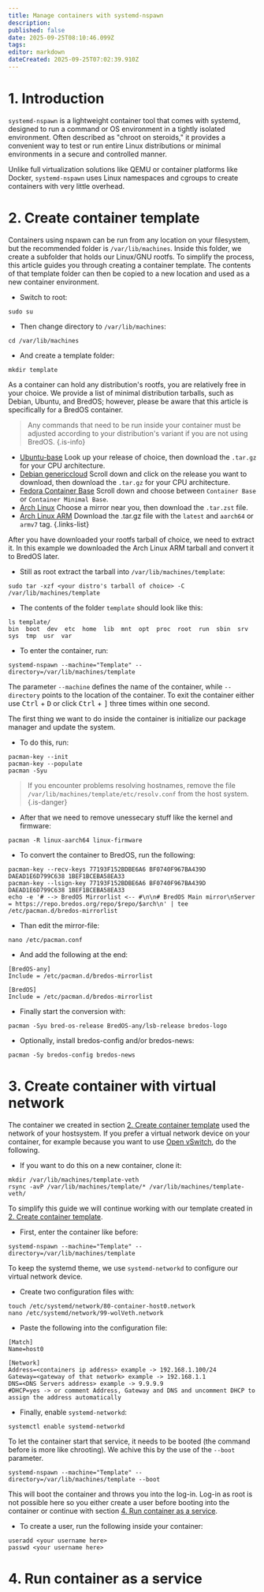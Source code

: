 ```yaml
---
title: Manage containers with systemd-nspawn
description: 
published: false
date: 2025-09-25T08:10:46.099Z
tags: 
editor: markdown
dateCreated: 2025-09-25T07:02:39.910Z
---
```


# 1. Introduction
`systemd-nspawn` is a lightweight container tool that comes with systemd, designed to run a command or OS environment in a tightly isolated environment. Often described as "chroot on steroids," it provides a convenient way to test or run entire Linux distributions or minimal environments in a secure and controlled manner.

Unlike full virtualization solutions like QEMU or container platforms like Docker, `systemd-nspawn` uses Linux namespaces and cgroups to create containers with very little overhead.

# 2. Create container template
Containers using nspawn can be run from any location on your filesystem, but the recommended folder is `/var/lib/machines`. Inside this folder, we create a subfolder that holds our Linux/GNU rootfs. To simplify the process, this article guides you through creating a container template. The contents of that template folder can then be copied to a new location and used as a new container environment.

- Switch to root:
```
sudo su
```

- Then change directory to `/var/lib/machines`:
```
cd /var/lib/machines
```

- And create a template folder:
```
mkdir template
```

As a container can hold any distribution's rootfs, you are relatively free in your choice. We provide a list of minimal distribution tarballs, such as Debian, Ubuntu, and BredOS; however, please be aware that this article is specifically for a BredOS container. 
> Any commands that need to be run inside your container must be adjusted according to your distribution's variant if you are not using BredOS.
{.is-info}


- [Ubuntu-base](https://cdimage.ubuntu.com/ubuntu-base/releases/) Look up your release of choice, then download the `.tar.gz` for your CPU architecture.
- [Debian genericcloud](https://cloud.debian.org/images/cloud/) Scroll down and click on the release you want to download, then download the `.tar.gz` for your CPU architecture.
- [Fedora Container Base](https://fedoraproject.org/misc#minimal) Scroll down and choose between `Container Base` or `Container Minimal Base`.
- [Arch Linux](https://archlinux.org/download/) Choose a mirror near you, then download the `.tar.zst` file.
- [Arch Linux ARM](https://archlinuxarm.org/os/) Download the .tar.gz file with the `latest` and `aarch64` or `armv7` tag.
{.links-list}

After you have downloaded your rootfs tarball of choice, we need to extract it. In this example we downloaded the Arch Linux ARM tarball and convert it to BredOS later.

- Still as root extract the tarball into `/var/lib/machines/template`:
```
sudo tar -xzf <your distro's tarball of choice> -C /var/lib/machines/template
```

- The contents of the folder `template` should look like this:
```
ls template/
bin  boot  dev  etc  home  lib  mnt  opt  proc  root  run  sbin  srv  sys  tmp  usr  var
```

- To enter the container, run:
```
systemd-nspawn --machine="Template" --directory=/var/lib/machines/template
```

The parameter `--machine` defines the name of the container, while `--directory` points to the location of the container. To exit the container either use <kbd>Ctrl</kbd> + <kbd>D</kbd> or click <kbd>Ctrl</kbd> + <kbd>]</kbd> three times within one second.

The first thing we want to do inside the container is initialize our package manager and update the system.
- To do this, run:
```
pacman-key --init
pacman-key --populate
pacman -Syu
```

> If you encounter problems resolving hostnames, remove the file `/var/lib/machines/template/etc/resolv.conf` from the host system.
{.is-danger}


- After that we need to remove unessecary stuff like the kernel and firmware:
```
pacman -R linux-aarch64 linux-firmware
```

- To convert the container to BredOS, run the following:
```
pacman-key --recv-keys 77193F152BDBE6A6 BF0740F967BA439D DAEAD1E6D799C638 1BEF1BCEBA58EA33
pacman-key --lsign-key 77193F152BDBE6A6 BF0740F967BA439D DAEAD1E6D799C638 1BEF1BCEBA58EA33
echo -e '# --> BredOS Mirrorlist <-- #\n\n# BredOS Main mirror\nServer = https://repo.bredos.org/repo/$repo/$arch\n' | tee /etc/pacman.d/bredos-mirrorlist
```

- Than edit the mirror-file:
```
nano /etc/pacman.conf
```

- And add the following at the end:
```
[BredOS-any]
Include = /etc/pacman.d/bredos-mirrorlist

[BredOS]
Include = /etc/pacman.d/bredos-mirrorlist
```

- Finally start the conversion with:
```
pacman -Syu bred-os-release BredOS-any/lsb-release bredos-logo
```

- Optionally, install bredos-config and/or bredos-news:
```
pacman -Sy bredos-config bredos-news
```

# 3. Create container with virtual network
The container we created in section [2. Create container template](#h-3-create-container-template) used the network of your hostsystem. If you prefer a virtual network device on your container, for example because you want to use [Open vSwitch](/en/how-to/open-vswitch), do the following.

- If you want to do this on a new container, clone it:
```
mkdir /var/lib/machines/template-veth
rsync -avP /var/lib/machines/template/* /var/lib/machines/template-veth/
```

To simplify this guide we will continue working with our template created in [2. Create container template](#h-3-create-container-template).

- First, enter the container like before:
```
systemd-nspawn --machine="Template" --directory=/var/lib/machines/template
```

To keep the systemd theme, we use `systemd-networkd` to configure our virtual network device.

- Create two configuration files with:
```
touch /etc/systemd/network/80-container-host0.network
nano /etc/systemd/network/99-wolVeth.network
```

- Paste the following into the configuration file:
```
[Match]
Name=host0

[Network]
Address=<containers ip address> example -> 192.168.1.100/24
Gateway=<gateway of that network> example -> 192.168.1.1
DNS=<DNS Servers address> example -> 9.9.9.9
#DHCP=yes -> or comment Address, Gateway and DNS and uncomment DHCP to assign the address automatically
```

- Finally, enable `systemd-networkd`:
```
systemctl enable systemd-networkd
```

To let the container start that service, it needs to be booted (the command before is more like chrooting). We achive this by the use of the `--boot` parameter.
```
systemd-nspawn --machine="Template" --directory=/var/lib/machines/template --boot
```

This will boot the container and throws you into the log-in. Log-in as root is not possible here so you either create a user before booting into the container or continue with section [4. Run container as a service](#h-4-run-container-as-a-service).

- To create a user, run the following inside your container:
```
useradd <your username here>
passwd <your username here>
```

# 4. Run container as a service